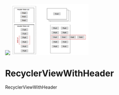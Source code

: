 

<img src="https://raw.githubusercontent.com/jangyoun/android-recyclerview-with-header/master/preivew.gif" width="250">
<img src="https://raw.githubusercontent.com/jangyoun/android-recyclerview-with-header/master/description.png" width="250">

# RecyclerViewWithHeader
RecyclerViewWithHeader
